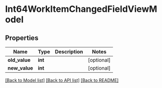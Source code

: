 # Int64WorkItemChangedFieldViewModel


## Properties
Name | Type | Description | Notes
------------ | ------------- | ------------- | -------------
**old_value** | **int** |  | [optional] 
**new_value** | **int** |  | [optional] 

[[Back to Model list]](../README.md#documentation-for-models) [[Back to API list]](../README.md#documentation-for-api-endpoints) [[Back to README]](../README.md)


